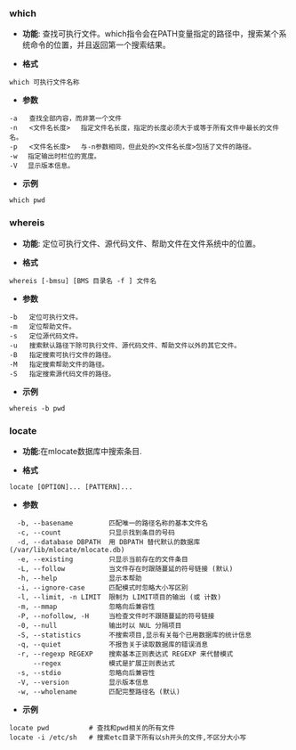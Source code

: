 ### which

- **功能**: 查找可执行文件。which指令会在PATH变量指定的路径中，搜索某个系统命令的位置，并且返回第一个搜索结果。

- **格式**
```
which 可执行文件名称
```

- **参数**
```
-a   查找全部内容，而非第一个文件
-n   <文件名长度> 　指定文件名长度，指定的长度必须大于或等于所有文件中最长的文件名。 
-p   <文件名长度> 　与-n参数相同，但此处的<文件名长度>包括了文件的路径。 
-w 　指定输出时栏位的宽度。 
-V 　显示版本信息。
```

- **示例**
```
which pwd
```

### whereis

- **功能**: 定位可执行文件、源代码文件、帮助文件在文件系统中的位置。

- **格式**
```
whereis [-bmsu] [BMS 目录名 -f ] 文件名
```

- **参数**
```
-b   定位可执行文件。
-m   定位帮助文件。
-s   定位源代码文件。
-u   搜索默认路径下除可执行文件、源代码文件、帮助文件以外的其它文件。
-B   指定搜索可执行文件的路径。
-M   指定搜索帮助文件的路径。
-S   指定搜索源代码文件的路径。
```

- **示例**
```
whereis -b pwd
```

### locate

- **功能**:在mlocate数据库中搜索条目. 

- **格式**
```
locate [OPTION]... [PATTERN]...
```

- **参数**
```
  -b, --basename         匹配唯一的路径名称的基本文件名
  -c, --count            只显示找到条目的号码
  -d, --database DBPATH  用 DBPATH 替代默认的数据库(/var/lib/mlocate/mlocate.db)
  -e, --existing         只显示当前存在的文件条目
  -L, --follow           当文件存在时跟随蔓延的符号链接 (默认)
  -h, --help             显示本帮助
  -i, --ignore-case      匹配模式时忽略大小写区别
  -l, --limit, -n LIMIT  限制为 LIMIT项目的输出 (或 计数) 
  -m, --mmap             忽略向后兼容性
  -P, --nofollow, -H     当检查文件时不跟随蔓延的符号链接
  -0, --null             输出时以 NUL 分隔项目
  -S, --statistics       不搜索项目,显示有关每个已用数据库的统计信息
  -q, --quiet            不报告关于读取数据库的错误消息
  -r, --regexp REGEXP    搜索基本正则表达式 REGEXP 来代替模式
      --regex            模式是扩展正则表达式
  -s, --stdio            忽略向后兼容性
  -V, --version          显示版本信息
  -w, --wholename        匹配完整路径名 (默认)
```

- **示例**
```
locate pwd          # 查找和pwd相关的所有文件
locate -i /etc/sh   # 搜索etc目录下所有以sh开头的文件,不区分大小写
```